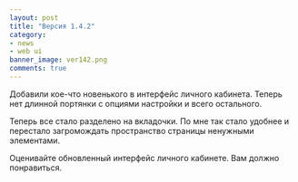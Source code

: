 ```yaml
---
layout: post
title: "Версия 1.4.2"
category: 
- news
- web ui
banner_image: ver142.png
comments: true
---
```


Добавили кое-что новенького в интерфейс личного кабинета. Теперь нет длинной портянки с опциями настройки и всего остального.

Теперь все стало разделено на вкладочки. По мне так стало удобнее и перестало загромождать пространство страницы ненужными элементами.

Оценивайте обновленный интерфейс личного кабинете. Вам должно понравиться.